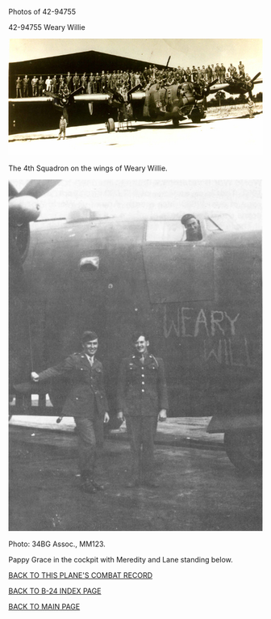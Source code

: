 
Photos of 42-94755






 




42-94755 Weary Willie  
  

![](42-94755a.jpg)  

The 4th Squadron on the wings of Weary Willie.  
  

![](42-94755.jpg)  

Photo: 34BG Assoc., MM123.  

Pappy Grace in the cockpit with Meredity and Lane standing below.  
  

[BACK TO THIS PLANE'S COMBAT RECORD](b24s/42-94755.md)  

[BACK TO B-24 INDEX PAGE](000b24s.md)  

[BACK TO MAIN PAGE](index.html)


